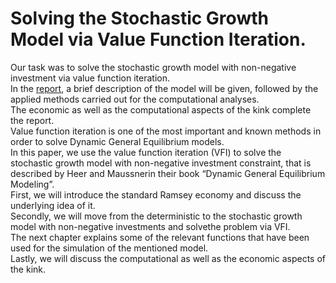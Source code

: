 # Solving the Stochastic Growth Model via Value Function Iteration.  
Our task was to solve the stochastic growth model with non-negative investment via value function iteration.  
In the [report](report.pdf), a brief description of the model will be given, followed by the applied methods carried out for the computational analyses.  
The economic as well as the computational aspects of the kink complete the report.  
Value function iteration is one of the most important and known methods in order to solve Dynamic General Equilibrium models.  
In this paper, we use the value function iteration (VFI) to solve the stochastic growth model with non-negative investment constraint, that is described by Heer and Maussnerin their book “Dynamic General Equilibrium Modeling”.  
First, we will introduce the standard Ramsey economy and discuss the underlying idea of it.  
Secondly, we will move from the deterministic to the stochastic growth model with non-negative investments and solvethe problem via VFI.  
The next chapter explains some of the relevant functions that have been used for the simulation of the mentioned model.  
Lastly, we will discuss the computational as well as the economic aspects of the kink.  

